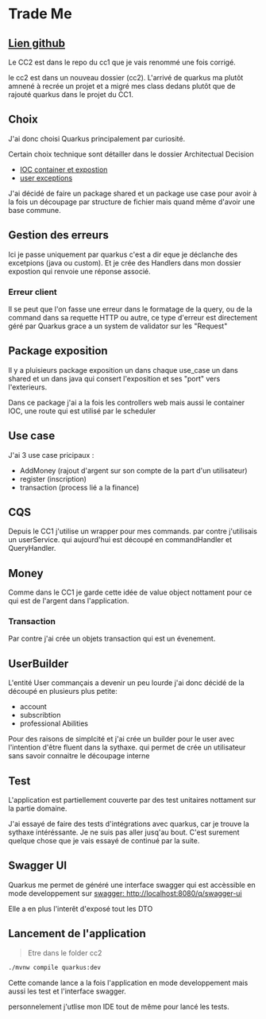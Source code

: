 # Trade Me

## [Lien github](<(https://github.com/SwannHERRERA/CC1-AL-4)>)

Le CC2 est dans le repo du cc1 que je vais renommé une fois corrigé.

le cc2 est dans un nouveau dossier (cc2). L'arrivé de quarkus ma plutôt amnené à recrée un projet et a migré mes class dedans plutôt que de rajouté quarkus dans le projet du CC1.

## Choix

J'ai donc choisi Quarkus principalement par curiosité.

Certain choix technique sont détailler dans le dossier Architectual Decision

- [IOC container et expostion](Architectural-Decision/Exposition_and_configuration.md)
- [user exceptions](Architectural-Decision/UserExceptions.md)

J'ai décidé de faire un package shared et un package use case pour avoir à la fois un découpage par structure de fichier mais quand même d'avoir une base commune.

## Gestion des erreurs

Ici je passe uniquement par quarkus c'est a dir eque je déclanche des excetpions (java ou custom). Et je crée des Handlers dans mon dossier expostion qui renvoie une réponse associé.

### Erreur client

Il se peut que l'on fasse une erreur dans le formatage de la query, ou de la command dans sa requette HTTP ou autre, ce type d'erreur est directement géré par Quarkus grace a un system de validator sur les "Request"

## Package exposition

Il y a pluisieurs package exposition un dans chaque use_case un dans shared et un dans java qui consert l'exposition et ses "port" vers l'exterieurs.

Dans ce package j'ai a la fois les controllers web mais aussi le container IOC, une route qui est utilisé par le scheduler

## Use case

J'ai 3 use case pricipaux :

- AddMoney (rajout d'argent sur son compte de la part d'un utilisateur)
- register (inscription)
- transaction (process lié a la finance)

## CQS

Depuis le CC1 j'utilise un wrapper pour mes commands.
par contre j'utilisais un userService. qui aujourd'hui est découpé en commandHandler et QueryHandler.

## Money

Comme dans le CC1 je garde cette idée de value object nottament pour ce qui est de l'argent dans l'application.

### Transaction

Par contre j'ai crée un objets transaction qui est un évenement.

## UserBuilder

L'entité User commançais a devenir un peu lourde j'ai donc décidé de la découpé en plusieurs plus petite:

- account
- subscribtion
- professional Abilities

Pour des raisons de simplcité et j'ai crée un builder pour le user avec l'intention d'être fluent dans la sythaxe.
qui permet de crée un utilisateur sans savoir connaitre le découpage interne

## Test

L'application est partiellement couverte par des test unitaires nottament sur la partie domaine.

J'ai essayé de faire des tests d'intégrations avec quarkus, car je trouve la sythaxe intéréssante. Je ne suis pas aller jusq'au bout. C'est surement quelque chose que je vais essayé de continué par la suite.

## Swagger UI

Quarkus me permet de généré une interface swagger qui est accèssible en mode developpement sur [swagger: http://localhost:8080/q/swagger-ui](http://localhost:8080/q/swagger-ui)

Elle a en plus l'interêt d'exposé tout les DTO

## Lancement de l'application

> Etre dans le folder cc2

```sh
./mvnw compile quarkus:dev
```

Cette comande lance a la fois l'application en mode developpement mais aussi les test et l'interface swagger.

personnelement j'utlise mon IDE tout de même pour lancé les tests.
